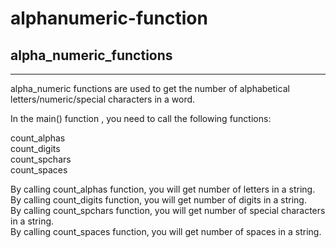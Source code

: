 # alphanumeric-function

## alpha_numeric_functions
--------------------------------------------------------------------------------------------------
alpha_numeric functions are used  to get the number of alphabetical letters/numeric/special characters in a word.  

In the main() function , you need to call the following functions:

count_alphas  
count_digits  
count_spchars  
count_spaces  


By calling count_alphas function, you will get number of letters in a string.  
By calling count_digits function, you will get number of digits in a string.  
By calling count_spchars function, you will get number of special characters in a string.  
By calling count_spaces function, you will get number of spaces  in a string.  
